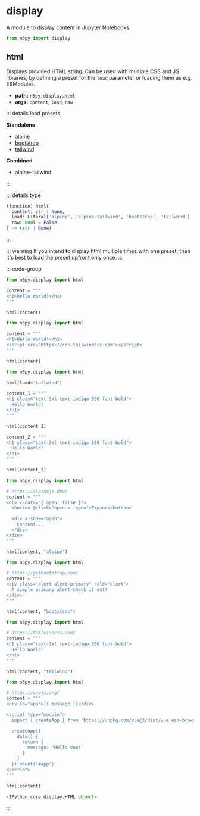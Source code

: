 # display

A module to display content in Jupyter Notebooks.

```py
from n6py import display
```

## html <Badge type="tip" text="0.1.16" />

Displays provided HTML string. Can be used with multiple CSS and JS libraries, by defining a preset for the `load` parameter or loading them as e.g. ESModules.

- **path:** `n6py.display.html`
- **args:** `content`, `load`, `raw`

::: details load presets

**Standalone**

- [alpine](https://alpinejs.dev/)
- [bootstrap](https://getbootstrap.com/)
- [tailwind](https://tailwindcss.com/)

**Combined**

- alpine-tailwind

:::

::: details type

```py
(function) html(
  content: str | None,
  load: Literal['alpine', 'alpine-tailwind', 'bootstrap', 'tailwind'] | None = None,
  raw: bool = False
) -> (str | None)
```

:::

::: warning
If you intend to display html multiple times with one preset, then it's best to load the preset upfront only once.
:::

::: code-group

```py [HTML]
from n6py.display import html

content = """
<h1>Hello World!</h1>
"""

html(content)
```

```py [Custom]
from n6py.display import html

content = """
<h1>Hello World!</h1>
<script src="https://cdn.tailwindcss.com"></script>
"""

html(content)
```

```py [Multiple]
from n6py.display import html

html(laod="tailwind")

content_1 = """
<h1 class="text-3xl text-indigo-500 font-bold">
  Hello World!
</h1>
"""

html(content_1)

content_2 = """
<h1 class="text-3xl text-indigo-500 font-bold">
  Hello World!
</h1>
"""

html(content_2)
```

```py [Alpine.js]
from n6py.display import html

# https://alpinejs.dev/
content = """
<div x-data="{ open: false }">
  <button @click="open = !open">Expand</button>

  <div x-show="open">
    Content...
  </div>
</div>
"""

html(content, "alpine")
```

```py [Bootstrap]
from n6py.display import html

# https://getbootstrap.com/
content = """
<div class="alert alert-primary" role="alert">
  A simple primary alert—check it out!
</div>
"""

html(content, "bootstrap")
```

```py [Tailwind CSS]
from n6py.display import html

# https://tailwindcss.com/
content = """
<h1 class="text-3xl text-indigo-500 font-bold">
  Hello World!
</h1>
"""

html(content, "tailwind")
```

```py [Vue.js]
from n6py.display import html

# https://vuejs.org/
content = """
<div id="app">{{ message }}</div>

<script type="module">
  import { createApp } from 'https://unpkg.com/vue@3/dist/vue.esm-browser.js'

  createApp({
    data() {
      return {
        message: 'Hello Vue!'
      }
    }
  }).mount('#app')
</script>
"""

html(content)
```

```py [Result]
<IPython.core.display.HTML object>
```

:::
